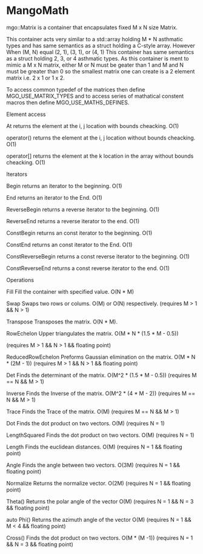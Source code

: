 # MangoMath
mgo::Matrix is a container that encapsulates fixed M x N size Matrix.

This container acts very similar to a std::array holding M * N asthmatic types and has same semantics as a struct holding a C-style array. However When (M, N) equal (2, 1), (3, 1), or (4, 1) This container has same semantics as a struct holding 2, 3, or 4 asthmatic types. As this container is ment to mimic a M x N matrix, either M or N must be geater than 1 and M and N must be greater than 0 so the smallest matrix one can create is a 2 element matrix i.e. 2 x 1 or 1 x 2.

To access common typedef of the matrices then define MGO_USE_MATRIX_TYPES and to access series of mathatical constent macros then define MGO_USE_MATHS_DEFINES. 

Element access

  At                            returns the element at the i, j location with bounds cheacking. O(1)

  operator()                    returns the element at the i, j location without bounds cheacking. O(1)

  operator[]                    returns the element at the k location in the array without bounds cheacking. O(1)


Iterators

  Begin                         returns an iterator to the beginning. O(1)
  
  End                           returns an iterator to the End. O(1)
  
  ReverseBegin                  returns a reverse iterator to the beginning. O(1)
  
  ReverseEnd                    returns a reverse iterator to the end. O(1)
  
  ConstBegin                    returns an const iterator to the beginning. O(1)
  
  ConstEnd                      returns an const iterator to the End. O(1)
  
  ConstReverseBegin             returns a const reverse iterator to the beginning. O(1)
  
  ConstReverseEnd               returns a const reverse iterator to the end. O(1)
  
  
Operations

  Fill                          Fill the container with specified value. O(N * M)
  
  Swap                          Swaps two rows or colums. O(M) or O(N) respectively.
  (requires M > 1 && N > 1)
  
  Transpose                     Transposes the matrix. O(N * M). 
  
  RowEchelon                    Upper triangulates the matrix. O(M * N * (1.5 * M - 0.5))
  
  (requires M > 1 && N > 1 && floating point)
  
  ReducedRowEchelon             Preforms Gaussian elimination on the matrix. O(M * N * (2M - 1))
  (requires M > 1 && N > 1 && floating point)

  Det                           Finds the determinant of the matrix. O(M^2 * (1.5 * M - 0.5))
  (requires M == N && M > 1)

  Inverse                       Finds the Inverse of the matrix. O(M^2 * (4 * M - 2))
  (requires M == N && M > 1)

  Trace                         Finds the Trace of the matrix. O(M)
  (requires M == N && M > 1)
  
  Dot                           Finds the dot product on two vectors. O(M)
  (requires N = 1)
  
  LengthSquared                 Finds the dot product on two vectors. O(M)
  (requires N = 1)
  
  Length                        Finds the euclidean distances. O(M)
  (requires N = 1 && floating point)
  
  Angle                         Finds the angle between two vectors. O(3M)
  (requires N = 1 && floating point)
  
  Normalize                     Returns the normalize vector. O(2M)
  (requires N = 1 && floating point)

  Theta()                       Returns the polar angle of the vector O(M)
  (requires N = 1 && N = 3 && floating point)
    
  auto Phi()                    Returns the azimuth angle of the vector O(M)
  (requires N = 1 && M < 4 && floating point)

  Cross()                       Finds the dot product on two vectors. O(M * (M -1))
  (requires N = 1 && N = 3 && floating point)

  



